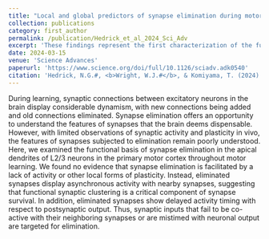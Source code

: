 ```yaml
---
title: "Local and global predictors of synapse elimination during motor learning"
collection: publications
category: first_author
permalink: /publication/Hedrick_et_al_2024_Sci_Adv
excerpt: 'These findings represent the first characterization of the functional properties regulating experience-dependent synapses elimination in the adult brain.'
date: 2024-03-15
venue: 'Science Advances'
paperurl: 'https://www.science.org/doi/full/10.1126/sciadv.adk0540'
citation: 'Hedrick, N.G.#, <b>Wright, W.J.#</b>, & Komiyama, T. (2024). &quot;Local and global predictors of synapse elimination during motor learning.&quot; <i>Science Advances</i>. 10(11).'
---
```


During learning, synaptic connections between excitatory neurons in the brain display considerable dynamism, with new connections being added and old connections eliminated. Synapse elimination offers an opportunity to understand the features of synapses that the brain deems dispensable. However, with limited observations of synaptic activity and plasticity in vivo, the features of synapses subjected to elimination remain poorly understood. Here, we examined the functional basis of synapse elimination in the apical dendrites of L2/3 neurons in the primary motor cortex throughout motor learning. We found no evidence that synapse elimination is facilitated by a lack of activity or other local forms of plasticity. Instead, eliminated synapses display asynchronous activity with nearby synapses, suggesting that functional synaptic clustering is a critical component of synapse survival. In addition, eliminated synapses show delayed activity timing with respect to postsynaptic output. Thus, synaptic inputs that fail to be co-active with their neighboring synapses or are mistimed with neuronal output are targeted for elimination.
